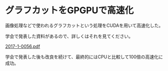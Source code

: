 # グラフカットをGPGPUで高速化
画像処理などで使われるグラフカットという処理をCUDAを用いて高速化した。

学会で発表した資料があるので、詳しくはそれを見てください。

[2017-1-0056.pdf](https://github.com/xxxanikixxx/portfolio/files/14493417/2017-1-0056.pdf)

学会で発表した後も改良を続けて、最終的にはCPUと比較して100倍の高速化に成功。
